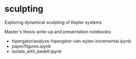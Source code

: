 # sculpting
Exploring dynamical sculpting of Kepler systems

Master's thesis write-up and presentation notebooks:
- hipergator/analyze-hipergator-van-eylen-incremental.ipynb
- paper/figures.ipynb
- isolate_with_bedell.ipynb
